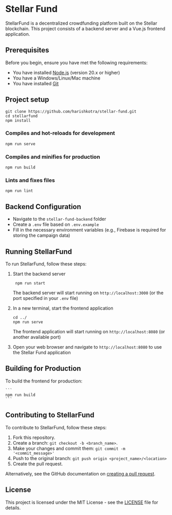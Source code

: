 # Stellar Fund

StellarFund is a decentralized crowdfunding platform built on the Stellar blockchain. This project consists of a backend server and a Vue.js frontend application.

## Prerequisites

Before you begin, ensure you have met the following requirements:

* You have installed [Node.js](https://nodejs.org/) (version 20.x or higher)
* You have a Windows/Linux/Mac machine
* You have installed [Git](https://git-scm.com/)

## Project setup
```
git clone https://github.com/harishkotra/stellar-fund.git
cd stellarfund
npm install
```

### Compiles and hot-reloads for development
```
npm run serve
```

### Compiles and minifies for production
```
npm run build
```

### Lints and fixes files
```
npm run lint
```

## Backend Configuration

- Navigate to the `stellar-fund-backend` folder
- Create a `.env` file based on `.env.example`
- Fill in the necessary environment variables (e.g., Firebase is required for storing the campaign data)
 
## Running StellarFund

To run StellarFund, follow these steps:

1. Start the backend server
   ```
    npm run start
    ```

    The backend server will start running on `http://localhost:3000` (or the port specified in your `.env` file)

2. In a new terminal, start the frontend application

    ```
    cd ../
    npm run serve
    ```

    The frontend application will start running on `http://localhost:8080` (or another available port)

3. Open your web browser and navigate to `http://localhost:8080` to use the Stellar Fund application

## Building for Production

To build the frontend for production:

    ```
    npm run build
    ```

## Contributing to StellarFund

To contribute to StellarFund, follow these steps:

1. Fork this repository.
2. Create a branch: `git checkout -b <branch_name>`.
3. Make your changes and commit them: `git commit -m '<commit_message>'`
4. Push to the original branch: `git push origin <project_name>/<location>`
5. Create the pull request.

Alternatively, see the GitHub documentation on [creating a pull request](https://help.github.com/en/github/collaborating-with-issues-and-pull-requests/creating-a-pull-request).

## License

This project is licensed under the MIT License - see the [LICENSE](LICENSE) file for details.
